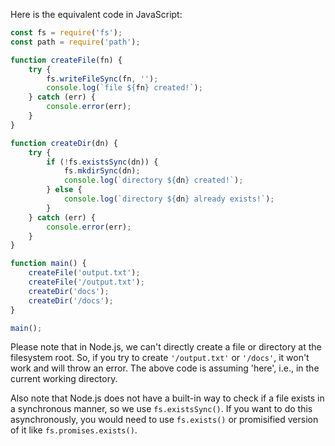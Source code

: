 Here is the equivalent code in JavaScript:

```javascript
const fs = require('fs');
const path = require('path');

function createFile(fn) {
    try {
        fs.writeFileSync(fn, '');
        console.log(`file ${fn} created!`);
    } catch (err) {
        console.error(err);
    }
}

function createDir(dn) {
    try {
        if (!fs.existsSync(dn)) {
            fs.mkdirSync(dn);
            console.log(`directory ${dn} created!`);
        } else {
            console.log(`directory ${dn} already exists!`);
        }
    } catch (err) {
        console.error(err);
    }
}

function main() {
    createFile('output.txt');
    createFile('/output.txt');
    createDir('docs');
    createDir('/docs');
}

main();
```

Please note that in Node.js, we can't directly create a file or directory at the filesystem root. So, if you try to create `'/output.txt'` or `'/docs'`, it won't work and will throw an error. The above code is assuming 'here', i.e., in the current working directory.

Also note that Node.js does not have a built-in way to check if a file exists in a synchronous manner, so we use `fs.existsSync()`. If you want to do this asynchronously, you would need to use `fs.exists()` or promisified version of it like `fs.promises.exists()`.
